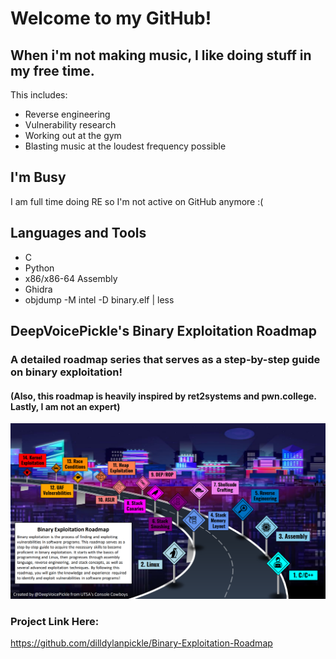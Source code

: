 # Welcome to my GitHub!
## When i'm not making music, I like doing stuff in my free time.

This includes:
* Reverse engineering
* Vulnerability research
* Working out at the gym
* Blasting music at the loudest frequency possible

## I'm Busy
I am full time doing RE so I'm not active on GitHub anymore :(

## Languages and Tools
- C
- Python
- x86/x86-64 Assembly
- Ghidra
- objdump -M intel -D binary.elf | less

## DeepVoicePickle's Binary Exploitation Roadmap
### A detailed roadmap series that serves as a step-by-step guide on binary exploitation!
#### (Also, this roadmap is heavily inspired by ret2systems and pwn.college. Lastly, I am not an expert)
![Demo!](/demo/Binary-Exploitation-Roadmap-v2.png)

### Project Link Here:
https://github.com/dilldylanpickle/Binary-Exploitation-Roadmap

